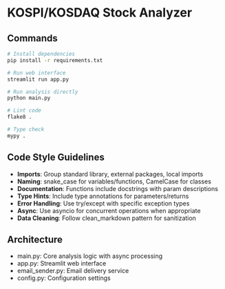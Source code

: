 # KOSPI/KOSDAQ Stock Analyzer

## Commands
```bash
# Install dependencies
pip install -r requirements.txt

# Run web interface
streamlit run app.py

# Run analysis directly
python main.py

# Lint code
flake8 .

# Type check
mypy .
```

## Code Style Guidelines
- **Imports**: Group standard library, external packages, local imports
- **Naming**: snake_case for variables/functions, CamelCase for classes
- **Documentation**: Functions include docstrings with param descriptions
- **Type Hints**: Include type annotations for parameters/returns
- **Error Handling**: Use try/except with specific exception types
- **Async**: Use asyncio for concurrent operations when appropriate
- **Data Cleaning**: Follow clean_markdown pattern for sanitization

## Architecture
- main.py: Core analysis logic with async processing
- app.py: Streamlit web interface
- email_sender.py: Email delivery service
- config.py: Configuration settings